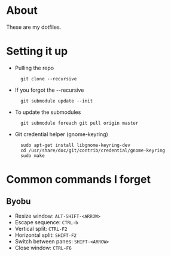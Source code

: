 About
=====

These are my dotfiles.


Setting it up
=============

* Pulling the repo

        git clone --recursive

* If you forgot the --recursive

        git submodule update --init

* To update the submodules

        git submodule foreach git pull origin master

* Git credential helper (gnome-keyring)

        sudo apt-get install libgnome-keyring-dev
        cd /usr/share/doc/git/contrib/credential/gnome-keyring
        sudo make

Common commands I forget
========================

Byobu
-----

* Resize window: `ALT-SHIFT-<ARROW>`
* Escape sequence: `CTRL-b`
* Vertical split: `CTRL-F2`
* Horizontal split: `SHIFT-F2`
* Switch between panes: `SHIFT-<ARROW>`
* Close window: `CTRL-F6`
